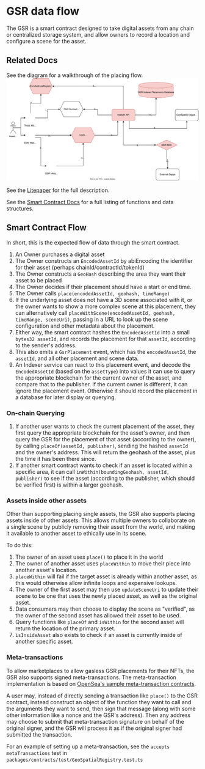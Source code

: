 # GSR data flow

The GSR is a smart contract designed to take digital assets from any chain or
centralized storage system, and allow owners to record a location and configure
a scene for the asset.

## Related Docs

See the diagram for a walkthrough of the placing flow. ![](./gsr.drawio.svg)

See the
[Litepaper](https://illust.gitbook.io/illust-ar/papers-research-and-thought-leadership/geospatial-registry-litepaper)
for the full description.

See the [Smart Contract Docs](../packages/contracts/docs/index.md) for a full
listing of functions and data structures.

## Smart Contract Flow

In short, this is the expected flow of data through the smart contract.

1. An Owner purchases a digital asset
1. The Owner constructs an `EncodedAssetId` by abiEncoding the identifier for
   their asset (perhaps chainId/contractId/tokenId)
1. The Owner constructs a `GeoHash` describing the area they want their asset to
   be placed
1. The Owner decides if their placement should have a start or end time.
1. The Owner calls `place(encodedAssetId, geohash, timeRange)`
1. If the underlying asset does not have a 3D scene associated with it, or the
   owner wants to show a more complex scene at this placement, they can
   alternatively call
   `placeWithScene(encodedAssetId, geohash, timeRange, sceneUri)`, passing in a
   URL to look up the scene configuration and other metadata about the
   placement.
1. Either way, the smart contract hashes the `EncodedAssetId` into a small
   `bytes32 assetId`, and records the placement for that `assetId`, according to
   the sender's address.
1. This also emits a `GsrPlacement` event, which has the `encodedAssetId`, the
   `assetId`, and all other placement and scene data.
1. An Indexer service can react to this placement event, and decode the
   `EncodedAssetId` (based on the `assetType`) into values it can use to query
   the appropriate blockchain for the current owner of the asset, and compare
   that to the publisher. If the current owner is different, it can ignore the
   placement event. Otherwise it should record the placement in a database for
   later display or querying.

### On-chain Querying

1. If another user wants to check the current placement of the asset, they first
   query the appropriate blockchain for the asset's owner, and then query the
   GSR for the placement of that asset (according to the owner), by calling
   `placeOf(assetId, publisher)`, sending the hashed `assetId` and the owner's
   address. This will return the geohash of the asset, plus the time it has been
   there since.
1. If another smart contract wants to check if an asset is located within a
   specific area, it can call `inWithin(boundingGeohash, assetId, publisher)` to
   see if the asset (according to the publisher, which should be verified first)
   is within a larger geohash.

### Assets inside other assets

Other than supporting placing single assets, the GSR also supports placing
assets inside of other assets. This allows multiple owners to collaborate on a
single scene by publicly removing their asset from the world, and making it
available to another asset to ethically use in its scene.

To do this:

1. The owner of an asset uses `place()` to place it in the world
1. The owner of another asset uses `placeWithin` to move their piece into
   another asset's location.
1. `placeWithin` will fail if the target asset is already within another asset,
   as this would otherwise allow infinite loops and expensive lookups.
1. The owner of the first asset may then use `updateSceneUri` to update their
   scene to be one that uses the newly placed asset, as well as the original
   asset.
1. Data consumers may then choose to display the scene as "verified", as the
   owner of the second asset has allowed their asset to be used.
1. Query functions like `placeOf` and `isWithin` for the second asset will
   return the location of the primary asset.
1. `isInsideAsset` also exists to check if an asset is currently inside of
   another specific asset.

### Meta-transactions

To allow marketplaces to allow gasless GSR placements for their NFTs, the GSR
also supports signed meta-transactions. The meta-transaction implementation is
based on
[OpenSea's sample meta-transaction contracts](https://github.com/ProjectOpenSea/meta-transactions/blob/main/contracts/ERC721MetaTransactionMaticSample.sol).

A user may, instead of directly sending a transaction like `place()` to the GSR
contract, instead construct an object of the function they want to call and the
arguments they want to send, then sign that message (along with some other
information like a nonce and the GSR's address). Then any address may choose to
submit that meta-transaction signature on behalf of the original signer, and the
GSR will process it as if the original signer had submitted the transaction.

For an example of setting up a meta-transaction, see the
`accepts metaTransactions` test in
`packages/contracts/test/GeoSpatialRegistry.test.ts`
